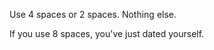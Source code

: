 <p>Use 4 spaces or 2 spaces. Nothing else.</p>

<p>If you use 8 spaces, you've just dated yourself.</p>